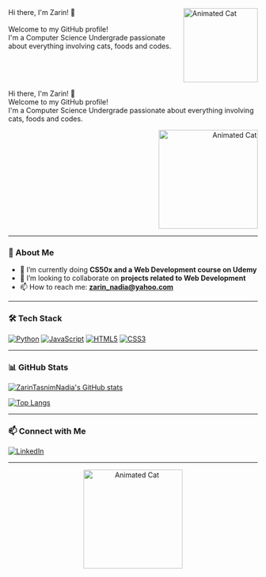 <!--
### Hi there, I'm Zarin! 👋

Welcome to my GitHub profile! I'm a Computer Science Undergrade passionate about everything involving cats, foods and codes.

---

### 🚀 About Me
- 🔭 I’m currently working on **[Your Current Projec]**
- 🌱 I’m currently doing **[CS50x and a Web Development course on Udemy]**
- 👯 I’m looking to collaborate on **[projects related to Web Developement]**
- 💬 Ask me about **[Topics You're Knowledgeable About]**
- 📫 How to reach me: **[zarin_nadia@yahoo.com]**
-  😄 Pronouns: **[Your Pronouns]**-
-⚡ Fun fact: **[A Fun Fact About You]**

---

### 🛠️ Tech Stack

[![Your Tech Stack](https://img.shields.io/badge/YourTech-Color?style=for-the-badge&logo=YourTechLogo&logoColor=white)

[Add more badges for tech you use]

---

### 📊 GitHub Stats

![Your GitHub Stats](https://github-readme-stats.vercel.app/api?username=ZarinTasnimNadia&show_icons=true&private=true&token=YOUR_TOKEN)](https://github.com/ZarinTasnimNadia/github-readme-stats)

![Top Languages](http://github-readme-stats.vercel.app/api/top-langs/?username=ZarinTasnimNadia&layout=compact)](https://github.com/ZarinTasnimNadia/github-readme-stats)

---

### 📫 Connect with Me
[![LinkedIn](https://img.shields.io/badge/LinkedIn-0077B5?style=for-the-badge&logo=linkedin&logoColor=white)](https://www.linkedin.com/in/zarin-tasnim-20b8b9322/)
[![Twitter](https://img.shields.io/badge/Twitter-1DA1F2?style=for-the-badge&logo=twitter&logoColor=white)](https://twitter.com/yourhandle)
[![Portfolio](https://img.shields.io/badge/Portfolio-FF5722?style=for-the-badge&logo=web&logoColor=white)](https://yourportfolio.com)

---

⭐️ Inspired by [Awesome GitHub Profiles](https://github.com/abhisheknaiidu/awesome-github-profile-readme)-->
<div style="display: flex; flex-direction: row; align-items: flex-start;">
  <div style="flex: 1; margin-right: 20px;">
    Hi there, I'm Zarin! 👋<br><br>
    Welcome to my GitHub profile!<br>
    I'm a Computer Science Undergrade passionate about everything involving cats, foods and codes.
  </div>
  <div style="flex-shrink: 0;">
    <img src="https://clipart-library.com/images/rcjr66E9i.gif" alt="Animated Cat" width="150" style="margin-top: 0;">
  </div>
</div>


Hi there, I'm Zarin! 👋<br>
Welcome to my GitHub profile! <br>
I'm a Computer Science Undergrade passionate about everything involving cats, foods and codes.
  


<div align="right"><img src="https://clipart-library.com/images/rcjr66E9i.gif" alt="Animated Cat" width="200"></div>


---

### 🚀 About Me
- 🌱 I’m currently doing **CS50x and a Web Development course on Udemy**
- 👯 I’m looking to collaborate on **projects related to Web Development**
- 📫 How to reach me: **zarin_nadia@yahoo.com**
---

### 🛠️ Tech Stack

[![Python](https://img.shields.io/badge/Python-3776AB?style=for-the-badge&logo=python&logoColor=black)](https://www.python.org/)
[![JavaScript](https://img.shields.io/badge/JavaScript-F7DF1E?style=for-the-badge&logo=javascript&logoColor=black)](https://developer.mozilla.org/en-US/docs/Web/JavaScript)
[![HTML5](https://img.shields.io/badge/HTML5-E34F26?style=for-the-badge&logo=html5&logoColor=black)](https://developer.mozilla.org/en-US/docs/Web/HTML)
[![CSS3](https://img.shields.io/badge/CSS3-1572B6?style=for-the-badge&logo=css3&logoColor=black)](https://developer.mozilla.org/en-US/docs/Web/CSS)

---

### 📊 GitHub Stats

[![ZarinTasnimNadia's GitHub stats](https://github-readme-stats.vercel.app/api?username=ZarinTasnimNadia&show_icons=true&theme=tokyonight&private=true&token=YOUR_TOKEN)](https://github.com/ZarinTasnimNadia/github-readme-stats)

[![Top Langs](https://github-readme-stats.vercel.app/api/top-langs/?username=ZarinTasnimNadia&layout=compact&theme=tokyonight)](https://github.com/ZarinTasnimNadia/github-readme-stats)

---

### 📫 Connect with Me
[![LinkedIn](https://img.shields.io/badge/LinkedIn-0077B5?style=for-the-badge&logo=linkedin&logoColor=black)](https://www.linkedin.com/in/zarin-tasnim-20b8b9322/)

---

<div align="center"><img src="https://images-wixmp-ed30a86b8c4ca887773594c2.wixmp.com/f/682260c5-3bce-45ea-8a01-d1d6a3c3b069/d9bdp4u-ca4b3a92-3235-4f30-8ccc-85b39c670827.gif?token=eyJ0eXAiOiJKV1QiLCJhbGciOiJIUzI1NiJ9.eyJpc3MiOiJ1cm46YXBwOjdlMGQxODg5ODIyNjQzNzNhNWYwZDQxNWVhMGQyNmUwIiwic3ViIjoidXJuOmFwcDo3ZTBkMTg4OTgyMjY0MzczYTVmMGQ0MTVlYTBkMjZlMCIsImF1ZCI6WyJ1cm46c2VydmljZTpmaWxlLmRvd25sb2FkIl0sIm9iaiI6W1t7InBhdGgiOiIvZi82ODIyNjBjNS0zYmNlLTQ1ZWEtOGEwMS1kMWQ2YTNjM2IwNjkvZDliZHA0dS1jYTRiM2E5Mi0zMjM1LTRmMzAtOGNjYy04NWIzOWM2NzA4MjcuZ2lmIn1dXX0.l60L9Q1R3cBu6IRiiYlcBe_5aa9l3XeWO8GFn4Ft4yE" alt="Animated Cat" width="200"></div>



